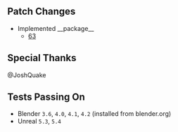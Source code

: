 ## Patch Changes
* Implemented __package\_\_
  * [63](https://github.com/poly-hammer/BlenderTools/pull/63)


## Special Thanks
@JoshQuake

## Tests Passing On
* Blender `3.6`, `4.0`, `4.1`, `4.2` (installed from blender.org)
* Unreal `5.3`, `5.4`